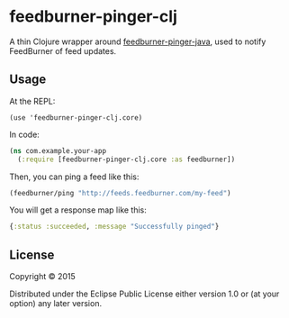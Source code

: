 # feedburner-pinger-clj

A thin Clojure wrapper around [feedburner-pinger-java](http://github.com/clementi/feedburner-pinger-java), used to notify FeedBurner of feed updates.

## Usage

At the REPL:

    (use 'feedburner-pinger-clj.core)

In code:

```clojure
(ns com.example.your-app
  (:require [feedburner-pinger-clj.core :as feedburner])
```

Then, you can ping a feed like this:

```clojure
(feedburner/ping "http://feeds.feedburner.com/my-feed")
```

You will get a response map like this:

```clojure
{:status :succeeded, :message "Successfully pinged"}
```

## License

Copyright © 2015

Distributed under the Eclipse Public License either version 1.0 or (at
your option) any later version.
